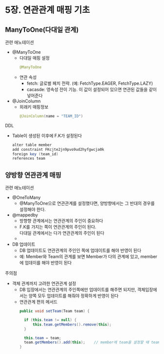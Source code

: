 # 5장. 연관관계 매핑 기초

## ManyToOne(다대일 관계)
관련 애노테이션
- @ManyToOne
   - 다대일 매핑 설정
      ~~~java
      @ManyToOne
      ~~~
   - 연관 속성
      - fetch: 글로벌 페치 전략. (예: FetchType.EAGER, FetchType.LAZY)
      - cacasde: 영속성 전이 기능. 이 값이 설정되어 있으면 연관된 값들을 같이 넣어준다
- @JoinColumn
   - 외래키 매핑정보
      ~~~java
      @JoinColumn(name = "TEAM_ID")
      ~~~

DDL
- Table이 생성된 이후에 F.K가 설정된다
    ~~~java
    alter table member 
    add constraint FKcjte2jn9pvo9ud2hyfgwcja0k 
    foreign key (team_id) 
    references team
    ~~~

## 양방향 연관관계 매핑
관련 애노테이션
- @OneToMany
   - @ManyToOne으로 연관관계를 설정했다면, 양방향에서는 그 반대의 경우를 설정해야 한다. 
- @mappedby
   - 방향향 관계에서는 연관관계의 주인이 중요하다
   - F.K를 가지는 쪽이 연관관계의 주인이 된다.<br>
   다대일 관계에서는 다가 연관관계의 주인이 된다
   - 
- DB 업데이트
   - DB 업데이트도 연관관계의 주인인 쪽에 업데이트를 해야 반영이 된다
   - 예: Member와 Team의 관계를 보면 Member가 다의 관계에 있고, member에 업데이를 해야 반영이 된다

주의점
- 객체 관계까지 고려한 연관관계 설정
   - DB 입장에서는 연관관계의 주인쪽에만 업데이트를 해주면 되지만, 객체입장에서는 양쪽 모두 업데이트를 해줘야 정확하게 반영이 된다
   - 연관관계 편의 메서드
      ~~~java
      public void setTeam(Team team) {

        if (this.team != null) {
            this.team.getMembers().remove(this);
        }

        this.team = team;
        team.getMembers().add(this);    // member에 team을 설정할 때 team에 member를 같이 추가해준다
      }
      ~~~